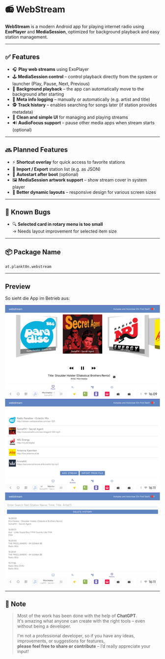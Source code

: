 # 📻 WebStream

**WebStream** is a modern Android app for playing internet radio using **ExoPlayer** and **MediaSession**, optimized for background playback and easy station management.

---

## ✅ Features

- 🎧 **Play web streams** using ExoPlayer
- 🕹️ **MediaSession control** – control playback directly from the system or launcher (Play, Pause, Next, Previous)
- 🔁 **Background playback** – the app can automatically move to the background after starting
- 📝 **Meta info logging** – manually or automatically (e.g. artist and title)
- 🕵️ **Track history** – enables searching for songs later (if station provides metadata)
- 🧭 **Clean and simple UI** for managing and playing streams
- 🔊 **AudioFocus support** – pause other media apps when stream starts (optional)

---

## 🔜 Planned Features

- ⚡ **Shortcut overlay** for quick access to favorite stations
- 🔄 **Import / Export** station list (e.g. as JSON)
- 🚀 **Autostart after boot** (optional)
- 🖼️ **MediaSession artwork support** – show stream cover in system player
- 🧩 **Better dynamic layouts** – responsive design for various screen sizes

---

## 🐞 Known Bugs

- 🔍 **Selected card in rotary menu is too small**  
  → Needs layout improvement for selected item size

---

## 📦 Package Name

`at.plankt0n.webstream`

---

## Preview

So sieht die App im Betrieb aus:

![Player](screenshots/Screenshot_20250522_160915.png)
![Streams](screenshots/Screenshot_20250522_161110.png)
![Title Logs](screenshots/Screenshot_20250522_161126.png)

---

## 🙌 Note

> Most of the work has been done with the help of **ChatGPT**.  
> It's amazing what anyone can create with the right tools – even without being a developer.  
>  
> I'm not a professional developer, so if you have any ideas, improvements, or suggestions for features,  
> **please feel free to share or contribute** – I’d really appreciate your input!
